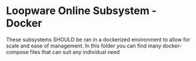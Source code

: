 # Loopware Online Subsystem - Docker
These subsystems SHOULD be ran in a dockerized environment to allow for scale and ease of management. In this folder you can find many docker-compose files that can suit any individual need